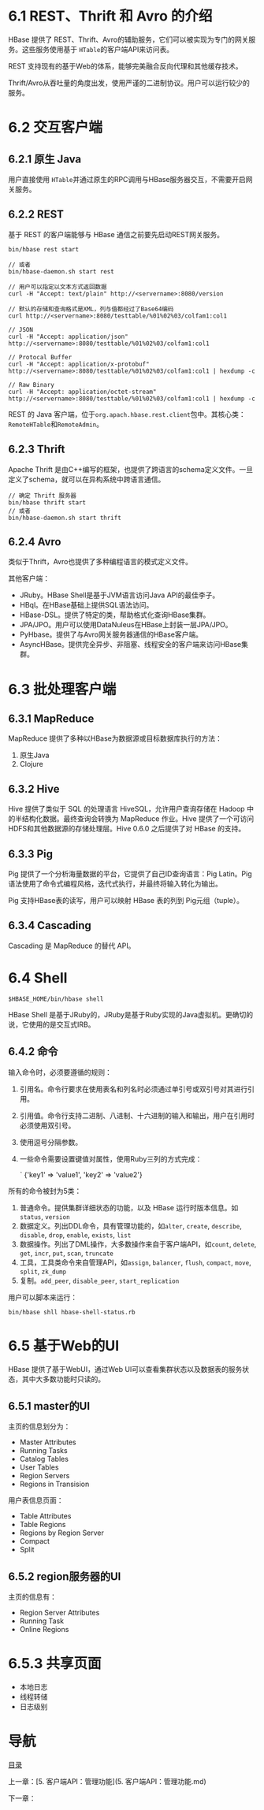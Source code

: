 # 6.1 REST、Thrift 和 Avro 的介绍

HBase 提供了 REST、Thrift、Avro的辅助服务，它们可以被实现为专门的网关服务。这些服务使用基于 `HTable`的客户端API来访问表。

REST 支持现有的基于Web的体系，能够完美融合反向代理和其他缓存技术。

Thrift/Avro从吞吐量的角度出发，使用严谨的二进制协议。用户可以运行较少的服务。

# 6.2 交互客户端

## 6.2.1 原生 Java

用户直接使用 `HTable`并通过原生的RPC调用与HBase服务器交互，不需要开启网关服务。

## 6.2.2 REST

基于 REST 的客户端能够与 HBase 通信之前要先启动REST网关服务。

```shell
bin/hbase rest start

// 或者
bin/hbase-daemon.sh start rest
```

```shell
// 用户可以指定以文本方式返回数据
curl -H "Accept: text/plain" http://<servername>:8080/version

// 默认的存储和查询格式是XML，列与值都经过了Base64编码
curl http://<servername>:8080/testtable/%01%02%03/colfam1:col1

// JSON
curl -H "Accept: application/json" http://<servername>:8080/testtable/%01%02%03/colfam1:col1

// Protocal Buffer
curl -H "Accept: application/x-protobuf" http://<servername>:8080/testtable/%01%02%03/colfam1:col1 | hexdump -c

// Raw Binary
curl -H "Accept: application/octet-stream" http://<servername>:8080/testtable/%01%02%03/colfam1:col1 | hexdump -c
```

REST 的 Java 客户端，位于`org.apach.hbase.rest.client`包中。其核心类：`RemoteHTable`和`RemoteAdmin`。

## 6.2.3 Thrift

Apache Thrift 是由C++编写的框架，也提供了跨语言的schema定义文件。一旦定义了schema，就可以在异构系统中跨语言通信。

```shell
// 确定 Thrift 服务器
bin/hbase thrift start
// 或者
bin/hbase-daemon.sh start thrift
```

## 6.2.4 Avro

类似于Thrift，Avro也提供了多种编程语言的模式定义文件。

其他客户端：

- JRuby。HBase Shell是基于JVM语言访问Java API的最佳李子。
- HBql。在HBase基础上提供SQL语法访问。
- HBase-DSL。提供了特定的类，帮助格式化查询HBase集群。
- JPA/JPO。用户可以使用DataNuleus在HBase上封装一层JPA/JPO。
- PyHbase。提供了与Avro网关服务器通信的HBase客户端。
- AsyncHBase。提供完全异步、非阻塞、线程安全的客户端来访问HBase集群。



# 6.3 批处理客户端

## 6.3.1 MapReduce

MapReduce 提供了多种以HBase为数据源或目标数据库执行的方法：

1. 原生Java
2. Clojure

## 6.3.2 Hive

Hive 提供了类似于 SQL 的处理语言 HiveSQL，允许用户查询存储在 Hadoop 中的半结构化数据。最终查询会转换为 MapReduce 作业。Hive  提供了一个可访问HDFS和其他数据源的存储处理层。Hive 0.6.0 之后提供了对 HBase 的支持。

## 6.3.3 Pig

Pig 提供了一个分析海量数据的平台，它提供了自己ID查询语言：Pig Latin。Pig语法使用了命令式编程风格，迭代式执行，并最终将输入转化为输出。

Pig 支持HBase表的读写，用户可以映射 HBase 表的列到 Pig元组（tuple）。

## 6.3.4 Cascading

Cascading 是 MapReduce 的替代 API。



# 6.4 Shell

```shell
$HBASE_HOME/bin/hbase shell
```

HBase Shell 是基于JRuby的，JRuby是基于Ruby实现的Java虚拟机。更确切的说，它使用的是交互式IRB。

## 6.4.2 命令

输入命令时，必须要遵循的规则：

1. 引用名。命令行要求在使用表名和列名时必须通过单引号或双引号对其进行引用。

2. 引用值。命令行支持二进制、八进制、十六进制的输入和输出，用户在引用时必须使用双引号。

3. 使用逗号分隔参数。

4. 一些命令需要设置键值对属性，使用Ruby三列的方式完成：

   ` {'key1' => 'value1', 'key2' => 'value2'}



所有的命令被封为5类：

1. 普通命令。提供集群详细状态的功能，以及 HBase 运行时版本信息。如 `status`, `version`
2. 数据定义。列出DDL命令，具有管理功能的，如`alter`, `create`, `describe`, `disable`, `drop`, `enable`, `exists`, `list`
3. 数据操作。列出了DML操作，大多数操作来自于客户端API，如`count`, `delete`, `get`, `incr`, `put`, `scan`, `truncate`
4. 工具，工具类命令来自管理API，如`assign`, `balancer`, `flush`, `compact`, `move`, `split`, `zk_dump`
5.  复制。`add_peer`, `disable_peer`, `start_replication`



用户可以脚本来运行：

```shell
bin/hbase shll hbase-shell-status.rb
```



# 6.5 基于Web的UI

HBase 提供了基于WebUI，通过Web UI可以查看集群状态以及数据表的服务状态，其中大多数功能时只读的。

## 6.5.1 master的UI

主页的信息划分为：

- Master Attributes
- Running Tasks
- Catalog Tables
- User Tables
- Region Servers
- Regions in Transision



用户表信息页面：

- Table Attributes
- Table Regions
- Regions by Region Server
- Compact
- Split



## 6.5.2 region服务器的UI

主页的信息有：

- Region Server Attributes
- Running Task
- Online Regions



# 6.5.3 共享页面

- 本地日志
- 线程转储
- 日志级别




# 导航

[目录](README.md)

上一章：[5. 客户端API：管理功能](5. 客户端API：管理功能.md)

下一章：
